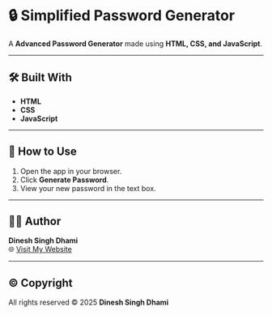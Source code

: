 # 🔒 Simplified Password Generator

A **Advanced Password Generator** made using **HTML, CSS, and JavaScript**.  

---

## 🛠️ Built With

- **HTML**  
- **CSS**   
- **JavaScript**

---

## 🧠 How to Use

1. Open the app in your browser.  
2. Click **Generate Password**.  
3. View your new password in the text box.

---

## 👨‍💻 Author

**Dinesh Singh Dhami**  
🌐 [Visit My Website](https://www.dineshsinghdhami.com.np)

---

## ©️ Copyright

All rights reserved © 2025 **Dinesh Singh Dhami**
